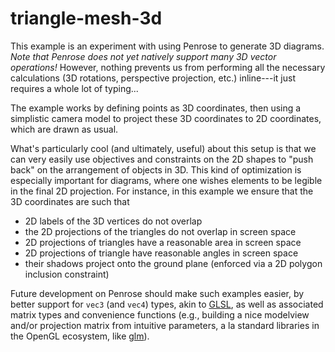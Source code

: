 # triangle-mesh-3d

This example is an experiment with using Penrose to generate 3D diagrams. _Note that Penrose does not yet natively support many 3D vector operations!_ However, nothing prevents us from performing all the necessary calculations (3D rotations, perspective projection, etc.) inline---it just requires a whole lot of typing...

The example works by defining points as 3D coordinates, then using a simplistic camera model to project these 3D coordinates to 2D coordinates, which are drawn as usual.

What's particularly cool (and ultimately, useful) about this setup is that we can very easily use objectives and constraints on the 2D shapes to "push back" on the arrangement of objects in 3D. This kind of optimization is especially important for diagrams, where one wishes elements to be legible in the final 2D projection. For instance, in this example we ensure that the 3D coordinates are such that

- 2D labels of the 3D vertices do not overlap
- the 2D projections of the triangles do not overlap in screen space
- 2D projections of triangles have a reasonable area in screen space
- 2D projections of triangle have reasonable angles in screen space
- their shadows project onto the ground plane (enforced via a 2D polygon inclusion constraint)

Future development on Penrose should make such examples easier, by better support for `vec3` (and `vec4`) types, akin to [GLSL](https://en.wikipedia.org/wiki/OpenGL_Shading_Language), as well as associated matrix types and convenience functions (e.g., building a nice modelview and/or projection matrix from intuitive parameters, a la standard libraries in the OpenGL ecosystem, like [glm](https://github.com/g-truc/glm)).
